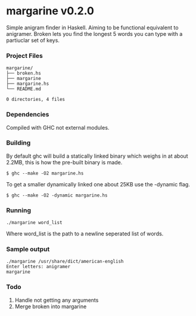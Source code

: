 # margarine  v0.2.0

Simple anigram finder in Haskell. Aiming to be functional equivalent to anigramer.
Broken lets you find the longest 5 words you can type with a partiuclar set of keys.

### Project Files

```
margarine/
├── broken.hs
├── margarine
├── margarine.hs
└── README.md

0 directories, 4 files
```

### Dependencies

Compiled with GHC not external modules.

### Building

By default ghc will build a statically linked binary which weighs in at about 2.2MB, this is how the pre-built binary is made.

```
$ ghc --make -O2 margarine.hs
```

To get a smaller dynamically linked one about 25KB use the -dynamic flag.

```
$ ghc --make -O2 -dynamic margarine.hs
```

### Running

```
./margarine word_list
```

Where word_list is the path to a newline seperated list of words.

### Sample output

```
./margarine /usr/share/dict/american-english
Enter letters: anigramer
margarine
```

### Todo

1. Handle not getting any arguments
2. Merge broken into margarine